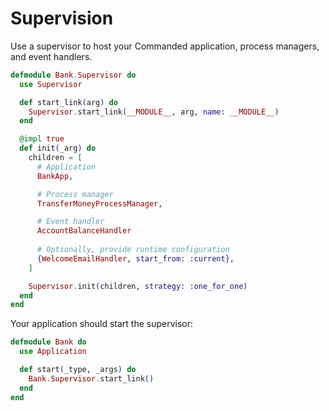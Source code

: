 # Supervision

Use a supervisor to host your Commanded application, process managers, and event handlers.

```elixir
defmodule Bank.Supervisor do
  use Supervisor

  def start_link(arg) do
    Supervisor.start_link(__MODULE__, arg, name: __MODULE__)
  end

  @impl true
  def init(_arg) do
    children = [
      # Application
      BankApp,

      # Process manager
      TransferMoneyProcessManager,

      # Event handler
      AccountBalanceHandler
      
      # Optionally, provide runtime configuration
      {WelcomeEmailHandler, start_from: :current},
    ]

    Supervisor.init(children, strategy: :one_for_one)
  end
end
```

Your application should start the supervisor:

```elixir
defmodule Bank do
  use Application

  def start(_type, _args) do
    Bank.Supervisor.start_link()
  end
end
```

